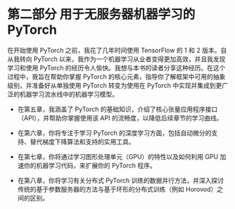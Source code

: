 # 第二部分 用于无服务器机器学习的 PyTorch

在开始使用 PyTorch 之前，我花了几年时间使用 TensorFlow 的 1 和 2 版本。自从我转向 PyTorch 以来，我作为一个机器学习从业者变得更加高效，并且我发现学习和使用 PyTorch 的经历令人愉快。我想与本书的读者分享这种经历。在这个过程中，我旨在帮助你掌握 PyTorch 的核心元素，指导你了解框架中可用的抽象级别，并准备好从单独使用 PyTorch 转变为使用在 PyTorch 中实现并集成到更广泛的机器学习流水线中的机器学习模型。

+   在第五章，我涵盖了 PyTorch 的基础知识，介绍了核心张量应用程序接口（API），并帮助你掌握使用该 API 的流畅度，以降低后续章节的学习曲线。

+   在第六章，你将专注于学习 PyTorch 的深度学习方面，包括自动微分的支持、替代梯度下降算法和支持的实用工具。

+   在第七章，你将通过学习图形处理单元（GPU）的特性以及如何利用 GPU 加速你的机器学习代码，来扩展你的 PyTorch 程序。

+   在第八章，你将学习有关分布式 PyTorch 训练的数据并行方法，并深入探讨传统的基于参数服务器的方法与基于环形的分布式训练（例如 Horovod）之间的区别。
